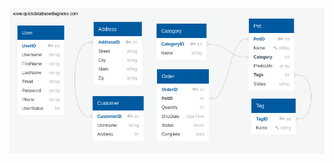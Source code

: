 ![DBDiagram](https://github.com/vsraccubits/swagger-petstore/blob/feature-swagger-ui/docs/static/database_diagram.png)